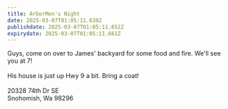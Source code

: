 ```yaml
---
title: ArborMen's Night
date: 2025-03-07T01:05:11.638Z
publishdate: 2025-03-07T01:05:11.652Z
expirydate: 2025-03-07T01:05:11.661Z
---
```

G﻿uys, come on over to James' backyard for some food and fire. We'll see you at 7!\
\
H﻿is house is just up Hwy 9 a bit. Bring a coat!\
\
20328 74th Dr SE\
Snohomish, Wa 98296